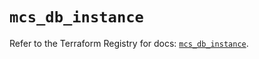 # `mcs_db_instance`

Refer to the Terraform Registry for docs: [`mcs_db_instance`](https://registry.terraform.io/providers/mailrucloudsolutions/mcs/0.6.14/docs/resources/db_instance).
